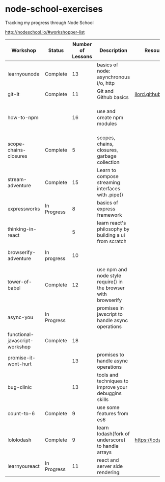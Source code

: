 # node-school-exercises

Tracking my progress through Node School

http://nodeschool.io/#workshopper-list

|Workshop|Status|Number of Lessons|Description|Resources|Notes|
|-------------|------|---|---|---|---|
|learnyounode|Complete|13|basics of node: asynchronous i/o, http|||
|git-it|Complete|11|Git and Github basics|[jlord.github.io/git-it](http://jlord.github.io/git-it)||
|how-to-npm||16|use and create npm modules||Problems creating user and pushing to npm|
|scope-chains-closures|Complete|5|scopes, chains, closures, garbage collection|||
|stream-adventure|Complete|15|Learn to compose streaming interfaces with .pipe()|||
|expressworks|In Progress|8|basics of express framework|||
|thinking-in-react||5|learn react's philosophy by building a ui from scratch|||
|browserify-adventure|In progress|10|||problems getting verification|
|tower-of-babel|Complete|12|use npm and node style require() in the browser with browserify|||
|async-you|In Progress||promises in javscript to handle async operations||needs Node 5.0|
|functional-javascript-workshop|Complete|18||||
|promise-it-wont-hurt||13|promises to handle async operations|||
|bug-clinic||13|tools and techniques to improve your debuggins skills|||
|count-to-6|Complete|9|use some features from es6|||
|lololodash|Complete|9|learn lodash(fork of underscore) to handle arrays|https://lodash.com/||
|learnyoureact|In Progress|11|react and server side rendering|||
